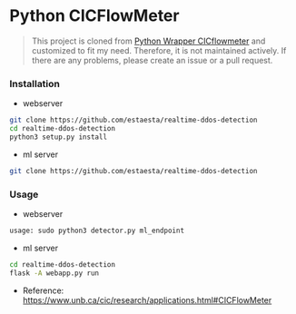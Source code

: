 # Python CICFlowMeter

> This project is cloned from [Python Wrapper CICflowmeter](https://gitlab.com/hieulw/cicflowmeter) and customized to fit my need. Therefore, it is not maintained actively. If there are any problems, please create an issue or a pull request.  


### Installation
* webserver
```sh
git clone https://github.com/estaesta/realtime-ddos-detection
cd realtime-ddos-detection
python3 setup.py install
```
* ml server
```sh
git clone https://github.com/estaesta/realtime-ddos-detection
```

### Usage
* webserver
```sh
usage: sudo python3 detector.py ml_endpoint
```
* ml server
```sh
cd realtime-ddos-detection
flask -A webapp.py run
```

- Reference: https://www.unb.ca/cic/research/applications.html#CICFlowMeter
